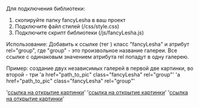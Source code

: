Для подключения библиотеки:
1) скопируйте папку fancyLesha в ваш проект
2) Подключите файл стилей (/css/style.css)
3) Подключите скрипт библиотеки (/js/fancyLesha.js)

Использование:
Добавить к ссылке (тег <a>) класс "fancyLesha" и атрибут rel="group", 
где "group" - это произвольное название галереи.
Все ссылке с одинаковым значением атрибута rel попадут в одну галерею.

Пример: создание двух независимых галерей в первой две картинки, во второй - три
'a href="path_to_pic" class="fancyLesha" rel="group"'
'a href="path_to_pic" class="fancyLesha" rel="group"'

'<a href="path_to_pic" class="fancyLesha" rel="group1">ссылка на открытие картинки</a>'
'<a href="path_to_pic" class="fancyLesha" rel="group1">ссылка на открытие картинки</a>'
'<a href="path_to_pic" class="fancyLesha" rel="group1">ссылка на открытие картинки</a>'
